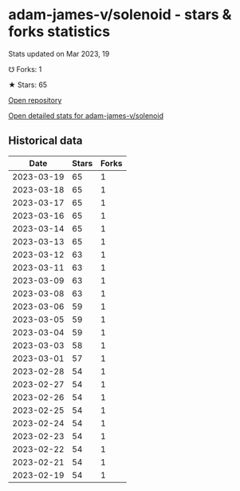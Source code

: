 # adam-james-v/solenoid - stars & forks statistics

Stats updated on Mar 2023, 19

☋ Forks: 1

★ Stars: 65

[Open repository](https://github.com/adam-james-v/solenoid)

[Open detailed stats for adam-james-v/solenoid](https://reviewgithub.com/rep/adam-james-v/solenoid)

## Historical data
| Date | Stars | Forks |
|------|-------|-------|
| 2023-03-19 | 65 | 1 | 
| 2023-03-18 | 65 | 1 | 
| 2023-03-17 | 65 | 1 | 
| 2023-03-16 | 65 | 1 | 
| 2023-03-14 | 65 | 1 | 
| 2023-03-13 | 65 | 1 | 
| 2023-03-12 | 63 | 1 | 
| 2023-03-11 | 63 | 1 | 
| 2023-03-09 | 63 | 1 | 
| 2023-03-08 | 63 | 1 | 
| 2023-03-06 | 59 | 1 | 
| 2023-03-05 | 59 | 1 | 
| 2023-03-04 | 59 | 1 | 
| 2023-03-03 | 58 | 1 | 
| 2023-03-01 | 57 | 1 | 
| 2023-02-28 | 54 | 1 | 
| 2023-02-27 | 54 | 1 | 
| 2023-02-26 | 54 | 1 | 
| 2023-02-25 | 54 | 1 | 
| 2023-02-24 | 54 | 1 | 
| 2023-02-23 | 54 | 1 | 
| 2023-02-22 | 54 | 1 | 
| 2023-02-21 | 54 | 1 | 
| 2023-02-19 | 54 | 1 | 

